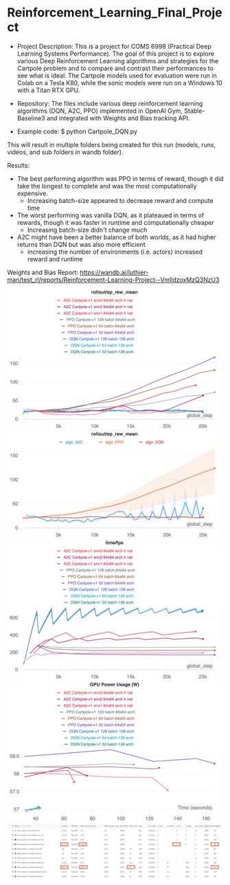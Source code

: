 # Reinforcement_Learning_Final_Project

* Project Description: 
This is a project for COMS 6998 (Practical Deep Learning Systems Performance). 
The goal of this project is to explore various Deep Reinforcement Learning algorithms and strategies 
for the Cartpole problem and to compare and contrast their performances to see what is ideal.
The Cartpole models used for evaluation were run in Colab on a Tesla K80, while the sonic models were run on a Windows 10 with a Titan RTX GPU.

* Repository:
The files include various deep reinforcement learning algorithms (DQN, A2C, PPO) implemented in OpenAI Gym,
Stable-Baseline3 and integrated with Weights and Bias tracking API. 

* Example code:
$ python Cartpole_DQN.py 

This will result in multiple folders being created for this run (models, runs, videos, and sub folders in wandb folder).


Results:

- The best performing algorithm was PPO in terms of reward, though it did take the longest to complete and was the most computationally expensive.
  - Increasing batch-size appeared to decrease reward and compute time
- The worst performing was vanilla DQN, as it plateaued in terms of rewards, though it was faster in runtime and computationally cheaper
  - Increasing batch-size didn't change much
- A2C might have been a better balance of both worlds, as it had higher returns than DQN but was also more efficient
  - increasing the number of environments (i.e. actors) increased reward and runtime

Weights and Bias Report: https://wandb.ai/luthier-man/test_rl/reports/Reinforcement-Learning-Project--VmlldzoxMzQ3NzU3

<img src="images/W%26B%20Chart%2012_16_2021%2C%202_39_25%20AM.png" width="500"> 
<img src="images/W%26B%20Chart%2012_16_2021%2C%202_59_07%20AM.png" width="500"> 
<img src="images/W%26B%20Chart%2012_16_2021%2C%202_59_36%20AM.png" width="500"> 
<img src="images/W%26B%20Chart%2012_16_2021%2C%203_13_27%20AM.png" width="500"> 
<img src="images/table.png" width="500"> 
